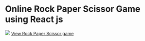 # Online Rock Paper Scissor Game using React js
<img src='https://user-images.githubusercontent.com/84260242/194833605-646bb7d6-e7db-4c9c-a835-cdc144d13962.jpeg'>
<a href="https://62fb9c97bc6e9e2df3c8dd25--monumental-lamington-547460.netlify.app/" target="_blank">View Rock Paper Scissor game</a>

